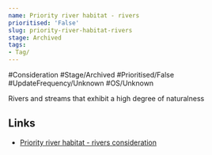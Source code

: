```yaml
---
name: Priority river habitat - rivers
prioritised: 'False'
slug: priority-river-habitat-rivers
stage: Archived
tags:
- Tag/
---
```


#Consideration #Stage/Archived #Prioritised/False #UpdateFrequency/Unknown #OS/Unknown

Rivers and streams that exhibit a high degree of naturalness

## Links

* [Priority river habitat - rivers consideration](https://design.planning.data.gov.uk/planning-consideration/priority-river-habitat-rivers)